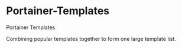 # Portainer-Templates
Portainer Templates

Combining popular templates together to form one large template list.
